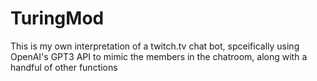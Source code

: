 # TuringMod


This is my own interpretation of a twitch.tv chat bot, spceifically using OpenAI's GPT3 API to mimic the members in the chatroom, along with a handful of other functions
